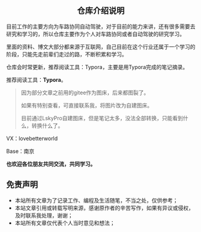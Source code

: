 <h2>
    <center>仓库介绍说明</center>
</h2>

目前工作的主要方向为车路协同自动驾驶，对于目前的能力来讲，还有很多需要去研究和学习的，所以仓库主要作为个人对车路协同或者自动驾驶的研究学习。

里面的资料、博文大部分都来源于互联网，自己目前在这个行业还属于一个学习的阶段，只能先走前辈们走过的路，不断积累和学习。

仓库会时常更新，推荐阅读工具：Typora，主要是用Typora完成的笔记摘录。

推荐阅读工具：**Typora**。



> 因为部分文章之前用的gitee作为图床，后来都图裂了。
>
> 如果有特别查看，可直接联系我，将图片改为自建图床。
>
> 目前通过LskyPro自建图床，但是笔记太多，没法全部转换，只能看到什么，转换什么了。



VX：lovebetterworld

Base：南京

**也欢迎各位朋友共同交流，共同学习。**



## 免责声明

- 本站所有文章为了记录工作、编程及生活随笔，不当之处，仅供参考；
- 本站文章引用或转载写明来源，感谢原作者的辛苦写作，如果有异议或侵权，及时联系我处理，谢谢；
- 本站所有文章仅代表个人当时意见和想法；
